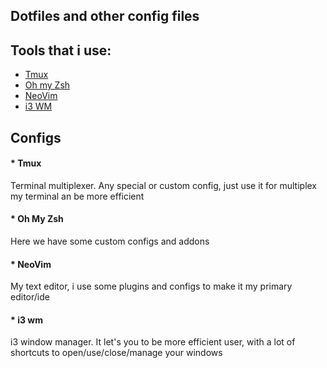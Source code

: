 ## Dotfiles and other config files

## Tools that i use:
* [Tmux](https://github.com/tmux/tmux/wiki)
* [Oh my Zsh](https://github.com/ohmyzsh/ohmyzsh)
* [NeoVim](https://github.com/neovim/neovim)
* [i3 WM](https://i3wm.org/)

## Configs 
#### * Tmux
Terminal multiplexer. Any special or custom config, just use it for multiplex my terminal an be more efficient

#### * Oh My Zsh
Here we have some custom configs and addons

#### * NeoVim
My text editor, i use some plugins and configs to make it my primary editor/ide

#### * i3 wm
i3 window manager. It let's you to be more efficient user, with a lot of shortcuts to open/use/close/manage your windows
